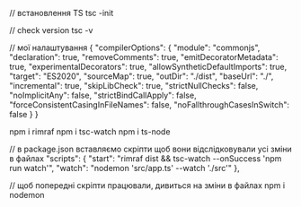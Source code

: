 // встановлення TS
tsc -init

// check version
tsc -v

// мої налаштування
{
"compilerOptions": {
"module": "commonjs",
"declaration": true,
"removeComments": true,
"emitDecoratorMetadata": true,
"experimentalDecorators": true,
"allowSyntheticDefaultImports": true,
"target": "ES2020",
"sourceMap": true,
"outDir": "./dist",
"baseUrl": "./",
"incremental": true,
"skipLibCheck": true,
"strictNullChecks": false,
"noImplicitAny": false,
"strictBindCallApply": false,
"forceConsistentCasingInFileNames": false,
"noFallthroughCasesInSwitch": false
}
}


npm i rimraf
npm i tsc-watch
npm i ts-node

// в package.json вставляємо скріпти щоб вони відслідковували усі зміни в файлах
"scripts": {
"start": "rimraf dist && tsc-watch --onSuccess 'npm run watch'",
"watch": "nodemon 'src/app.ts' --watch './src'"
},

// щоб попередні скріпти працювали, дивиться на зміни в файлах 
npm i nodemon